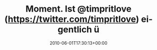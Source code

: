 ---
retweeted: false
source: <a href="http://twitter.com" rel="nofollow">Twitter Web Client</a>
entities:
  hashtags: []
  symbols: []
  user_mentions:
  - name: Tim Pritlove
    screen_name: timpritlove
    indices:
    - '12'
    - '24'
    id_str: '11268812'
    id: '11268812'
  urls: []
display_text_range:
- '0'
- '44'
favorite_count: '0'
id_str: '15192424575'
truncated: false
retweet_count: '0'
id: '15192424575'
created_at: Tue Jun 01 17:30:13 +0000 2010
favorited: false
full_text: Moment. Ist [@timpritlove](https://twitter.com/timpritlove) eigentlich
  über 40?
lang: de
tags:
- pesos/twitter
date: '2010-06-01T17:30:13+00:00'
src: https://twitter.com/bascht/status/15192424575
original_url: https://twitter.com/bascht/status/15192424575
type: twitter_tweet
text: Moment. Ist [@timpritlove](https://twitter.com/timpritlove) eigentlich über
  40?
title: Moment. Ist @timpritlove (https://twitter.com/timpritlove) eigentlich ü

---